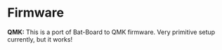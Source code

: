 # Firmware




**QMK:** This is a port of Bat-Board to QMK firmware. Very primitive setup currently, but it works!